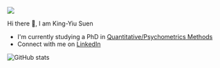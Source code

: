 ![](https://komarev.com/ghpvc/?username=kingyiusuen)

Hi there 👋, I am King-Yiu Suen

- I'm currently studying a PhD in [Quantitative/Psychometrics Methods](https://cla.umn.edu/psychology/graduate/areas-specialization/quantitativepsychometric-methods-qpm)
- Connect with me on [LinkedIn](https://www.linkedin.com/in/kingyiusuen)

![GitHub stats](https://github-readme-stats.vercel.app/api?username=kingyiusuen&show_icons=true)  
